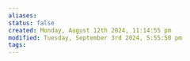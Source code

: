 ```yaml
---
aliases: 
status: false
created: Monday, August 12th 2024, 11:14:55 pm
modified: Tuesday, September 3rd 2024, 5:55:50 pm
tags:
---
```

